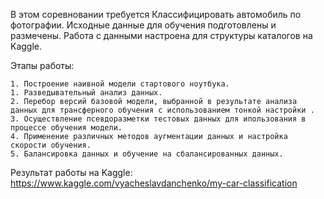 В этом соревновании требуется Классифицировать автомобиль по фотографии.
Исходные данные для обучения подготовлены и размечены.
Работа с данными настроена для структуры каталогов на Kaggle.


Этапы работы:

	1. Построение наивной модели стартового ноутбука.
	1. Разведывательный анализ данных.
	2. Перебор версий базовой модели, выбранной в результате анализа данных для трансферного обучения с использованием тонкой настройки .
	3. Осуществление псевдоразметки тестовых данных для ипользования в процессе обучения модели.
	4. Применение различных методов аугментации данных и настройка скорости обучения.
	5. Балансировка данных и обучение на сбалансированных данных.


Результат работы на Kaggle: https://www.kaggle.com/vyacheslavdanchenko/my-car-classification 